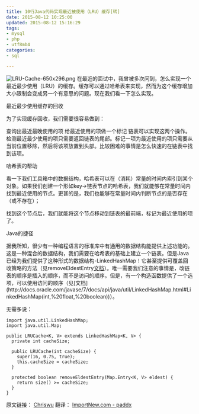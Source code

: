 ```yaml
---
title: 10行Java代码实现最近被使用（LRU）缓存[转]
date: 2015-08-12 10:25:00
updated: 2015-08-12 15:16:29
tags: 
- mysql
- php
- utf8mb4
categories: 
- sql

---
```

![LRU-Cache-650x296.png][1]
在最近的面试中，我曾被多次问到，怎么实现一个最近最少使用（LRU）的缓存。缓存可以通过哈希表来实现，然而为这个缓存增加大小限制会变成另一个有意思的问题。现在我们看一下怎么实现。

最近最少使用缓存的回收

为了实现缓存回收，我们需要很容易做到：

查询出最近最晚使用的项
给最近使用的项做一个标记
链表可以实现这两个操作。检测最近最少使用的项只需要返回链表的尾部。标记一项为最近使用的项只需要从当前位置移除，然后将该项放置到头部。比较困难的事情是怎么快速的在链表中找到该项。

哈希表的帮助

看一下我们工具箱中的数据结构，哈希表可以在（消耗）常量的时间内索引到某个对象。如果我们创建一个形如key->链表节点的哈希表，我们就能够在常量时间内找到最近使用的节点。更甚的是，我们也能够在常量时间内判断节点的是否存在（或不存在）；

找到这个节点后，我们就能将这个节点移动到链表的最前端，标记为最近使用的项了。

Java的捷径

据我所知，很少有一种编程语言的标准库中有通用的数据结构能提供上述功能的。这是一种混合的数据结构，我们需要在哈希表的基础上建立一个链表。但是Java已经为我们提供了这种形式的数据结构-LinkedHashMap！它甚至提供可覆盖回收策略的方法（见removeEldestEntry[文档](http://docs.oracle.com/javase/7/docs/api/java/util/LinkedHashMap.html#removeEldestEntry(java.util.Map.Entry))）。唯一需要我们注意的事情是，改链表的顺序是插入的顺序，而不是访问的顺序。但是，有一个构造函数提供了一个选项，可以使用访问的顺序（见[文档](http://docs.oracle.com/javase/7/docs/api/java/util/LinkedHashMap.html#LinkedHashMap(int,%20float,%20boolean))）。


<!--more-->


无需多说：

    import java.util.LinkedHashMap;
    import java.util.Map;
     
    public LRUCache<K, V> extends LinkedHashMap<K, V> {
      private int cacheSize;
     
      public LRUCache(int cacheSize) {
        super(16, 0.75, true);
        this.cacheSize = cacheSize;
      }
     
      protected boolean removeEldestEntry(Map.Entry<K, V> eldest) {
        return size() >= cacheSize;
      }
    }

原文链接： [Chriswu](http://chriswu.me/blog/a-lru-cache-in-10-lines-of-java/) 翻译： [ImportNew.com - paddx](http://www.importnew.com/16264.html)


  [1]: https://imgs.gnux.cn/usr/uploads/2015/08/2922126952.png